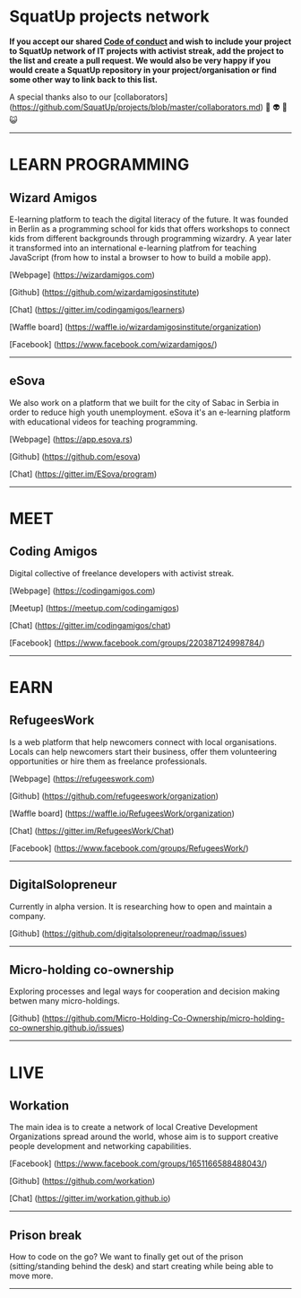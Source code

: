 # SquatUp projects network


**If you accept our shared [Code of conduct](http://berlincodeofconduct.org/) and wish to include your project to SquatUp network of IT projects with activist streak, add the project to the list and create a pull request. We would also be very happy if you would create a SquatUp repository in your project/organisation or find some other way to link back to this list.**

A special thanks also to our [collaborators] (https://github.com/SquatUp/projects/blob/master/collaborators.md) 👻 👽 🤖 😺

---

# LEARN PROGRAMMING

## Wizard Amigos
E-learning platform to teach the digital literacy of the future. It was founded in Berlin as a programming school for kids that offers workshops to connect kids from different backgrounds through programming wizardry. A year later it transformed into an international e-learning platfrom for teaching JavaScript (from how to instal a browser to how to build a mobile app).

[Webpage] (https://wizardamigos.com)

[Github] (https://github.com/wizardamigosinstitute)

[Chat] (https://gitter.im/codingamigos/learners)

[Waffle board] (https://waffle.io/wizardamigosinstitute/organization)

[Facebook] (https://www.facebook.com/wizardamigos/)

---

## eSova
We also work on a platform that we built for the city of Sabac in Serbia in order to reduce high youth unemployment. eSova it's an e-learning platform with educational videos for teaching programming. 

[Webpage] (https://app.esova.rs)

[Github] (https://github.com/esova)

[Chat] (https://gitter.im/ESova/program)

---

# MEET


## Coding Amigos
Digital collective of freelance developers with activist streak.

[Webpage] (https://codingamigos.com)

[Meetup] (https://meetup.com/codingamigos)

[Chat] (https://gitter.im/codingamigos/chat)

[Facebook] (https://www.facebook.com/groups/220387124998784/)

---

# EARN

## RefugeesWork
Is a web platform that help newcomers connect with local organisations.  Locals can help newcomers start their business, offer them volunteering opportunities or hire them as freelance professionals.

[Webpage] (https://refugeeswork.com)

[Github] (https://github.com/refugeeswork/organization)

[Waffle board] (https://waffle.io/RefugeesWork/organization)

[Chat] (https://gitter.im/RefugeesWork/Chat)

[Facebook] (https://www.facebook.com/groups/RefugeesWork/)

---

## DigitalSolopreneur
Currently in alpha version. It is researching how to open and maintain a company.

[Github] (https://github.com/digitalsolopreneur/roadmap/issues)

---

## Micro-holding co-ownership
Exploring processes and legal ways for cooperation and decision making betwen many micro-holdings.

[Github] (https://github.com/Micro-Holding-Co-Ownership/micro-holding-co-ownership.github.io/issues)

---

# LIVE

## Workation 
The main idea is to create a network of local Creative Development Organizations spread around the world, whose aim is to support creative people development and networking capabilities.

[Facebook] (https://www.facebook.com/groups/1651166588488043/)

[Github] (https://github.com/workation)

[Chat] (https://gitter.im/workation.github.io)

---

## Prison break
How to code on the go? We want to finally get out of the prison (sitting/standing behind the desk) and start creating while being able to move more. 

---
